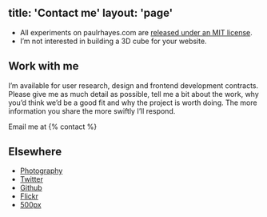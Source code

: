 title: 'Contact me'
layout: 'page'
---

* All experiments on paulrhayes.com are [released under an MIT license](https://github.com/fofr/paulrhayes.com-experiments/blob/master/LICENSE.txt).
* I’m not interested in building a 3D cube for your website.

## Work with me

I’m available for user research, design and frontend development contracts. Please give me as much detail as possible, tell me a bit about the work, why you’d think we’d be a good fit and why the project is worth doing. The more information you share the more swiftly I’ll respond.

Email me at {% contact %}

## Elsewhere

* [Photography](https://paulhayes.photography)
* [Twitter](https://twitter.com/fofr)
* [Github](https://github.com/fofr)
* [Flickr](https://flickr.com/prhayes)
* [500px](https://500px.com/FofR)
